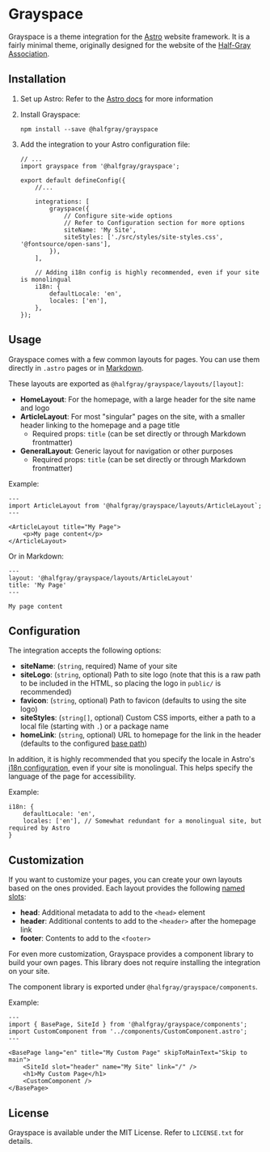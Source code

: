 # Grayspace

Grayspace is a theme integration for the [Astro](https://astro.build/) website framework. It is a fairly minimal theme, originally designed for the website of the [Half-Gray Association](https://www.halfgray.xyz/).

## Installation

1. Set up Astro: Refer to the [Astro docs](https://docs.astro.build/) for more information

2. Install Grayspace:

	```
	npm install --save @halfgray/grayspace
	```

3. Add the integration to your Astro configuration file:

	```
	// ...
	import grayspace from '@halfgray/grayspace';

	export default defineConfig({
		//...

		integrations: [
			grayspace({
				// Configure site-wide options
				// Refer to Configuration section for more options
				siteName: 'My Site',
				siteStyles: ['./src/styles/site-styles.css', '@fontsource/open-sans'],
			}),
		],

		// Adding i18n config is highly recommended, even if your site is monolingual
		i18n: {
			defaultLocale: 'en',
			locales: ['en'],
		},
	});
	```

## Usage

Grayspace comes with a few common layouts for pages. You can use them directly in `.astro` pages or in [Markdown](https://docs.astro.build/en/basics/layouts/#markdownmdx-layouts).

These layouts are exported as `@halfgray/grayspace/layouts/[layout]`:

* **HomeLayout**: For the homepage, with a large header for the site name and logo
* **ArticleLayout**: For most "singular" pages on the site, with a smaller header linking to the homepage and a page title
	* Required props: `title` (can be set directly or through Markdown frontmatter)
* **GeneralLayout**: Generic layout for navigation or other purposes
	* Required props: `title` (can be set directly or through Markdown frontmatter)

Example:

```
---
import ArticleLayout from '@halfgray/grayspace/layouts/ArticleLayout`;
---

<ArticleLayout title="My Page">
	<p>My page content</p>
</ArticleLayout>
```

Or in Markdown:

```
---
layout: '@halfgray/grayspace/layouts/ArticleLayout'
title: 'My Page'
---

My page content
```

## Configuration

The integration accepts the following options:

* **siteName**: (`string`, required) Name of your site
* **siteLogo**: (`string`, optional) Path to site logo (note that this is a raw path to be included in the HTML, so placing the logo in `public/` is recommended)
* **favicon**: (`string`, optional) Path to favicon (defaults to using the site logo)
* **siteStyles**: (`string[]`, optional) Custom CSS imports, either a path to a local file (starting with `.`) or a package name
* **homeLink**: (`string`, optional) URL to homepage for the link in the header (defaults to the configured [base path](https://docs.astro.build/en/reference/configuration-reference/#base))

In addition, it is highly recommended that you specify the locale in Astro's [i18n configuration](https://docs.astro.build/en/reference/configuration-reference/#i18n), even if your site is monolingual. This helps specify the language of the page for accessibility.

Example:

```
i18n: {
	defaultLocale: 'en',
	locales: ['en'], // Somewhat redundant for a monolingual site, but required by Astro
}
```

## Customization

If you want to customize your pages, you can create your own layouts based on the ones provided. Each layout provides the following [named slots](https://docs.astro.build/en/basics/astro-components/#named-slots):

* **head**: Additional metadata to add to the `<head>` element
* **header**: Additional contents to add to the `<header>` after the homepage link
* **footer**: Contents to add to the `<footer>`

For even more customization, Grayspace provides a component library to build your own pages. This library does not require installing the integration on your site.

The component library is exported under `@halfgray/grayspace/components`.

Example:

```
---
import { BasePage, SiteId } from '@halfgray/grayspace/components';
import CustomComponent from '../components/CustomComponent.astro';
---

<BasePage lang="en" title="My Custom Page" skipToMainText="Skip to main">
	<SiteId slot="header" name="My Site" link="/" />
	<h1>My Custom Page</h1>
	<CustomComponent />
</BasePage>
```

## License

Grayspace is available under the MIT License. Refer to `LICENSE.txt` for details.